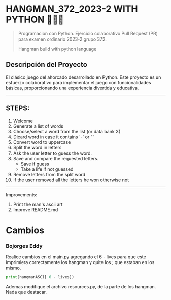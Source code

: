 # HANGMAN_372_2023-2 WITH PYTHON 🐍🧍‍♂️

> Programacion con Python. Ejercicio colaborativo Pull Request (PR) para examen ordinario 2023-2 grupo 372.
>
> Hangman build with python language

## Descripción del Proyecto
El clásico juego del ahorcado desarrollado en Python. Este proyecto es un esfuerzo colaborativo para implementar el juego con funcionalidades básicas, proporcionando una experiencia divertida y educativa.

---
## STEPS:
1. Welcome
2. Generate a list of words
3. Choose/select a word from the list (or data bank X)
4. Dicard word in case it contains '-' or ' '
5. Convert word to uppercase
6. Split the word in letters
7. Ask the user letter to guess the word.
8. Save and compare the requested letters.
   - Save if guess
   - Take a life if not guessed
9.  Remove letters from the split word
10. If the user removed all the letters he won otherwise not
---
Improvements:

1.  Print the man's ascii art
2.  Improve README.md


# Cambios
### Bojorges Eddy

Realice cambios en el main.py agregando el 6 - lives para que este imprimiera 
correctamente los hangman y quite los ; que estaban en los mismo. 

```python
print(hangmanASCI[ 6 - lives])
```
Ademas modifique el archivo resources.py, de la parte de los hangman. Nada que destacar.